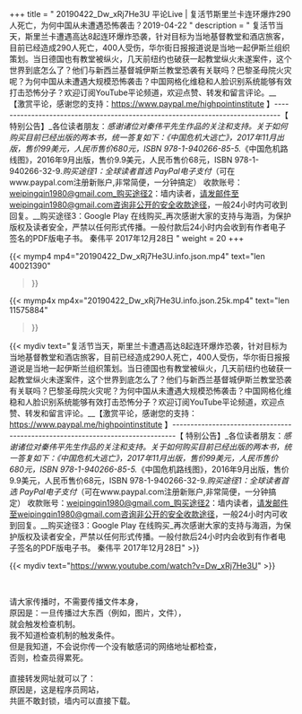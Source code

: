 +++
title = " 20190422_Dw_xRj7He3U 平论Live |  复活节斯里兰卡连环爆炸290人死亡，为何中国从未遭遇恐怖袭击？2019-04-22 "
description = " 复活节当天，斯里兰卡遭遇高达8起连环爆炸恐袭，针对目标为当地基督教堂和酒店旅客，目前已经造成290人死亡，400人受伤，华尔街日报报道说是当地一起伊斯兰组织策划。当日德国也有教堂被纵火，几天前纽约也破获一起教堂纵火未遂案件，这个世界到底怎么了？他们与新西兰基督城伊斯兰教堂恐袭有关联吗？巴黎圣母院火灾呢？为何中国从未遭遇大规模恐怖袭击？中国网格化维稳和人脸识别系统能够有效打击恐怖分子？欢迎订阅YouTube平论频道，欢迎点赞、转发和留言评论。__【激赏平论，感谢您的支持：https://www.paypal.me/highpointinstitute 】_-------------------------------------------------------------------------------_【 特别公告】_各位读者朋友：_感谢诸位对秦伟平先生作品的关注和支持。_关于如何购买目前已经出版的两本书，统一答复如下：_《中国危机大逃亡》，2017年11月出版，售价99美元，人民币售价680元，ISBN 978-1-940266-85-5._《中国危机路线图》，2016年9月出版，售价9.9美元，人民币售价68元，ISBN 978-1-940266-32-9._购买途径1：全球读者首选 PayPal电子支付_（可在www.paypal.com注册新账户,非常简便，一分钟搞定）     收款账号：weipingqin1980@gmail.com_购买途径2：墙内读者，请发邮件至weipingqin1980@gmail.com咨询非公开的安全收款途径，一般24小时内可收到回复。__购买途径3：Google Play 在线购买_再次感谢大家的支持与海涵，为保护版权及读者安全，严禁以任何形式传播。一般付款后24小时内会收到有作者电子签名的PDF版电子书。     秦伟平     2017年12月28日 "
weight = 20
+++

{{< mymp4 mp4="20190422_Dw_xRj7He3U.info.json.mp4" 
text="len 40021390"
>}}

{{< mymp4x  mp4x="20190422_Dw_xRj7He3U.info.json.25k.mp4"
text="len 11575884"
>}}


{{< mydiv text="复活节当天，斯里兰卡遭遇高达8起连环爆炸恐袭，针对目标为当地基督教堂和酒店旅客，目前已经造成290人死亡，400人受伤，华尔街日报报道说是当地一起伊斯兰组织策划。当日德国也有教堂被纵火，几天前纽约也破获一起教堂纵火未遂案件，这个世界到底怎么了？他们与新西兰基督城伊斯兰教堂恐袭有关联吗？巴黎圣母院火灾呢？为何中国从未遭遇大规模恐怖袭击？中国网格化维稳和人脸识别系统能够有效打击恐怖分子？欢迎订阅YouTube平论频道，欢迎点赞、转发和留言评论。__【激赏平论，感谢您的支持：https://www.paypal.me/highpointinstitute 】_-------------------------------------------------------------------------------_【 特别公告】_各位读者朋友：_感谢诸位对秦伟平先生作品的关注和支持。_关于如何购买目前已经出版的两本书，统一答复如下：_《中国危机大逃亡》，2017年11月出版，售价99美元，人民币售价680元，ISBN 978-1-940266-85-5._《中国危机路线图》，2016年9月出版，售价9.9美元，人民币售价68元，ISBN 978-1-940266-32-9._购买途径1：全球读者首选 PayPal电子支付_（可在www.paypal.com注册新账户,非常简便，一分钟搞定）     收款账号：weipingqin1980@gmail.com_购买途径2：墙内读者，请发邮件至weipingqin1980@gmail.com咨询非公开的安全收款途径，一般24小时内可收到回复。__购买途径3：Google Play 在线购买_再次感谢大家的支持与海涵，为保护版权及读者安全，严禁以任何形式传播。一般付款后24小时内会收到有作者电子签名的PDF版电子书。     秦伟平     2017年12月28日" >}}
<br>

{{< mydiv text="https://www.youtube.com/watch?v=Dw_xRj7He3U" >}}


<br>

请大家传播时，不需要传播文件本身，<br>
原因是：一旦传播过大东西（例如，图片，文件），<br>
就会触发检查机制。<br>
我不知道检查机制的触发条件。<br>
但是我知道，不会说你传一个没有敏感词的网络地址都检查，<br>
否则，检查员得累死。<br><br>
直接转发网址就可以了：<br>
原因是，这是程序员网站，<br>
共匪不敢封锁，墙内可以直接下载。


